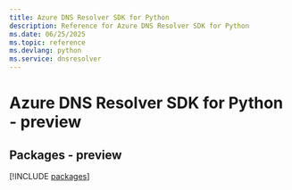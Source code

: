 ```yaml
---
title: Azure DNS Resolver SDK for Python
description: Reference for Azure DNS Resolver SDK for Python
ms.date: 06/25/2025
ms.topic: reference
ms.devlang: python
ms.service: dnsresolver
---
```

# Azure DNS Resolver SDK for Python - preview
## Packages - preview
[!INCLUDE [packages](dns-resolver-index.md)]